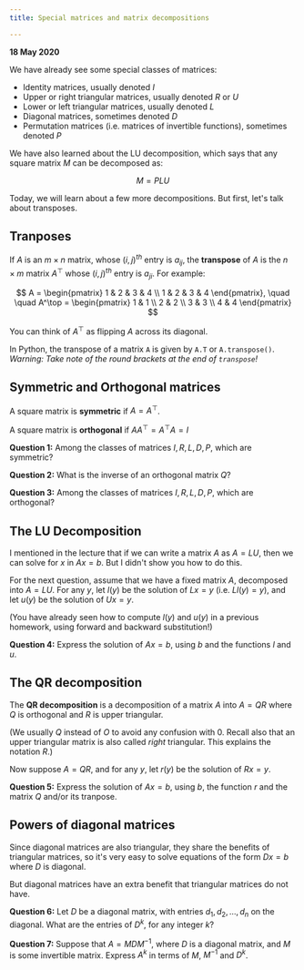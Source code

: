 ```yaml
---
title: Special matrices and matrix decompositions

---
```

**18 May 2020**

We have already see some special classes of matrices:

- Identity matrices, usually denoted $I$
- Upper or right triangular matrices, usually denoted $R$ or $U$
- Lower or left triangular matrices, usually denoted $L$
- Diagonal matrices, sometimes denoted $D$
- Permutation matrices (i.e. matrices of invertible functions), sometimes denoted $P$

We have also learned about the LU decomposition, which says that any square matrix $M$ can be decomposed as:

$$ M = PLU $$

Today, we will learn about a few more decompositions. But first, let's talk about transposes.

## Tranposes
If $A$ is an $m \times n$ matrix, whose $(i,j)^{th}$ entry is $a_{ij}$, the **transpose** of $A$ is the $n \times m$ matrix $A^\top$ whose $(i,j)^{th}$ entry is $a_{ji}$. For example:

$$
A = \begin{pmatrix} 1 & 2 & 3 & 4 \\ 1 & 2 & 3  & 4 \end{pmatrix}, \quad \quad
A^\top = \begin{pmatrix} 1 & 1 \\ 2 & 2 \\ 3 & 3 \\ 4 & 4 \end{pmatrix}
$$

You can think of $A^\top$ as flipping $A$ across its diagonal. 

In Python, the transpose of a matrix ```A``` is given by ```A.T``` or ```A.transpose()```. *Warning: Take note of the round brackets at the end of ```transpose```!*

## Symmetric and Orthogonal matrices

A square matrix is **symmetric** if $A  = A^\top$. 

A square matrix is **orthogonal** if $AA^\top = A^\top A = I$

**Question 1:** Among the classes of matrices $I, R,L,D,P$, which are symmetric?

**Question 2:** What is the inverse of an orthogonal matrix $Q$?

**Question 3:** Among the classes of matrices $I, R,L,D,P$, which are orthogonal?

## The LU Decomposition

I mentioned in the lecture that if we can write a matrix $A$ as $A = LU$, then we can solve for $x$ in $Ax = b$. But I didn't show you how to do this.

For the next question, assume that we have a fixed matrix $A$, decomposed into  $A = LU$.
For any $y$, let $l(y)$ be the solution of $Lx = y$ (i.e. $Ll(y) = y$), and let $u(y)$ be the solution of $Ux = y$.

(You have already seen how to compute $l(y)$ and $u(y)$ in a previous homework, using forward and backward substitution!)

**Question 4:** Express the solution of $Ax = b$, using $b$ and the functions $l$ and $u$.

## The QR decomposition

The **QR decomposition** is a decomposition of a matrix $A$ into $A = QR$ where $Q$ is orthogonal and $R$ is upper triangular. 

(We usually $Q$ instead of $O$ to avoid any confusion with $0$. Recall also that an upper triangular matrix is also called *right* triangular. This explains the notation $R$.)

Now suppose $A = QR$, and for any $y$, let $r(y)$ be the solution of $Rx = y$.

**Question 5:** Express the solution of $Ax = b$, using $b$, the function $r$ and the matrix $Q$ and/or its tranpose.

## Powers of diagonal matrices

Since diagonal matrices are also triangular, they share the benefits of triangular matrices, so it's very easy to solve equations of the form $Dx = b$ where $D$ is diagonal.

But diagonal matrices have an extra benefit that triangular matrices do not have.

**Question 6:** Let $D$ be a diagonal matrix, with entries $d_1, d_2, \dots, d_n$ on the diagonal.
What are the entries of $D^k$, for any integer $k$? 

**Question 7:** Suppose that $A = M D M^{-1}$, where $D$ is a diagonal matrix, and $M$ is some invertible matrix. 
Express $A^k$ in terms of $M$, $M^{-1}$ and $D^k$.
